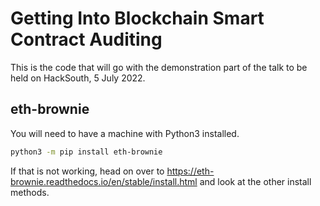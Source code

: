 # Getting Into Blockchain Smart Contract Auditing

This is the code that will go with the demonstration part of the talk to be held on HackSouth, 5 July 2022.

## eth-brownie

You will need to have a machine with Python3 installed.

```bash
python3 -m pip install eth-brownie

```

If that is not working, head on over to https://eth-brownie.readthedocs.io/en/stable/install.html and look at the other install methods.
